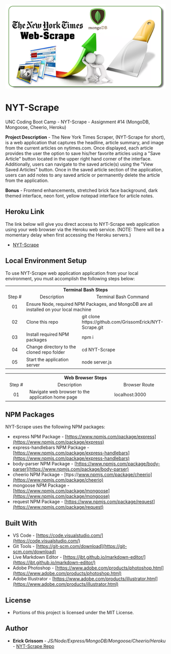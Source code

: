 <p align="center">
<a href="https://uncbc-nytscrape.herokuapp.com/" target="_blank"><img src=https://raw.githubusercontent.com/GrissomErick/NYT-Scrape/master/public/assets/img/NYT_Scrape_Header.png?raw=true" alt="Project logo"/></a>
</p>

# NYT-Scrape
UNC Coding Boot Camp - NYT-Scrape - Assignment #14 (MongoDB, Mongoose, Cheerio, Heroku)

**Project Description** - The New York Times Scraper, (NYT-Scrape for short), is a web application that captures the headline, article summary, and image from the current articles on nytimes.com. Once displayed, each article provides the user the option to save his/her favorite articles using a "Save Article" button located in the upper right hand corner of the interface. Additionally, users can navigate to the saved article(s) using the "View Saved Articles" button. Once in the saved article section of the application, users can add notes to any saved article or permanently delete the article from the application. 

**Bonus** - Frontend enhancements,  stretched brick face background, dark themed interface, neon font, yellow notepad interface for article notes.

## Heroku Link
The link below will give you direct access to NYT-Scrape web application using your web browser via the Heroku web service. (NOTE: There will be a momentary delay when first accessing the Heroku servers.)

<!-- Heroku References: https://evening-ridge-94356.herokuapp.com/ | https://git.heroku.com/evening-ridge-94356.git -->

* [NYT-Scrape](https://uncbc-nytscrape.herokuapp.com/)

## Local Environment Setup
To use NYT-Scrape web application application from your local environment, you must accomplish the following steps below:

<table>
  <tr>
    <th colspan="3">Terminal Bash Steps</th>
  </tr>
  <tr>
    <td align="center" style="width: 75px;">Step #</td>
    <td align="center" style="width: 330px;">Description</td>
    <td  align="center" >Terminal Bash Command</td>
  </tr>
  <tr>
    <td align="center">01</td>
    <td colspan="2">Ensure Node, required NPM Packages, and MongoDB are all installed on your local machine</td>
  </tr>
  <tr>
    <td align="center">02</td>
    <td>Clone this repo</td>
    <td>git clone https://github.com/GrissomErick/NYT-Scrape.git</td>
  </tr>
  <tr>
    <td align="center">03</td>
    <td>Install required NPM packages</td>
    <td>npm i</td>
  </tr>
  <tr>
    <td align="center">04</td>
    <td>Change directory to the cloned repo folder</td>
    <td>cd NYT-Scrape</td>
  </tr>
  <tr>
    <td align="center">05</td>
    <td>Start the application server</td>
    <td>node server.js</td>
  </tr>
  </table>
  
  <table>
  <tr>
    <th colspan="3">Web Browser Steps</th>
  </tr>
  <tr>
    <td align="center" style="width: 75px;">Step #</td>
    <td align="center" style="width: 400px;">Description</td>
    <td align="center" style="width: 200px;">Browser Route</td>
  </tr>
  <tr>
    <td align="center">01</td>
    <td>Navigate web browser to the application home page</td>
    <td>localhost:3000</td>
  </tr>
  </table>

## NPM Packages
NYT-Scrape uses the following NPM packages:
- express NPM Package - [https://www.npmjs.com/package/express](https://www.npmjs.com/package/express)
- express-handlebars NPM Package - [https://www.npmjs.com/package/express-handlebars](https://www.npmjs.com/package/express-handlebars)
- body-parser NPM Package - [https://www.npmjs.com/package/body-parser](https://www.npmjs.com/package/body-parser)
- cheerio NPM Package - [ttps://www.npmjs.com/package/cheerio](https://www.npmjs.com/package/cheerio)
- mongoose NPM Package - [https://www.npmjs.com/package/mongoose](https://www.npmjs.com/package/mongoose)
- request NPM Package - [https://www.npmjs.com/package/request](https://www.npmjs.com/package/request)

<!--
- node.js - [https://nodejs.org/en/](https://nodejs.org/en/)
- mysql NPM Package - [https://www.npmjs.com/package/mysql](https://www.npmjs.com/package/mysql)
- inquirer NPM Package - [https://www.npmjs.com/package/inquirer](https://www.npmjs.com/package/inquirer)
- cli-table NPM Package - [https://www.npmjs.com/package/cli-table](https://www.npmjs.com/package/cli-table)
- heroku-cli NPM Package - [https://www.npmjs.com/package/heroku-cli](https://www.npmjs.com/package/heroku-cli)
- express NPM Package - [https://www.npmjs.com/package/express](https://www.npmjs.com/package/express)
- path NPM Package - [https://www.npmjs.com/package/path](https://www.npmjs.com/package/path)
- body-parser NPM Package - [https://www.npmjs.com/package/body-parser](https://www.npmjs.com/package/body-parser)
- express NPM Package - [https://www.npmjs.com/package/express](https://www.npmjs.com/package/express)
- express-handlebars NPM Package - [https://www.npmjs.com/package/express-handlebars](https://www.npmjs.com/package/express-handlebars)
- body-parser NPM Package - [https://www.npmjs.com/package/body-parser](https://www.npmjs.com/package/body-parser)
- cheerio NPM Package - [ttps://www.npmjs.com/package/cheerio](https://www.npmjs.com/package/cheerio)
- mongoose NPM Package - [https://www.npmjs.com/package/mongoose](https://www.npmjs.com/package/mongoose)
- request NPM Package - [https://www.npmjs.com/package/request](https://www.npmjs.com/package/request)
-->

## Built With

* VS Code - [https://code.visualstudio.com/](https://code.visualstudio.com/)
* Git Tools - [https://git-scm.com/download](https://git-scm.com/download)
* Live Markdown Editor - [https://jbt.github.io/markdown-editor/](https://jbt.github.io/markdown-editor/)
* Adobe Photoshop - [https://www.adobe.com/products/photoshop.html](https://www.adobe.com/products/photoshop.html)
* Adobe Illustrator - [https://www.adobe.com/products/illustrator.html](https://www.adobe.com/products/illustrator.html)

## License

* Portions of this project is licensed under the MIT License.

## Author

* **Erick Grissom** - *JS/Node/Express/MongoDB/Mongoose/Cheerio/Heroku* - [NYT-Scrape Repo](https://github.com/GrissomErick/NYT-Scrape)

